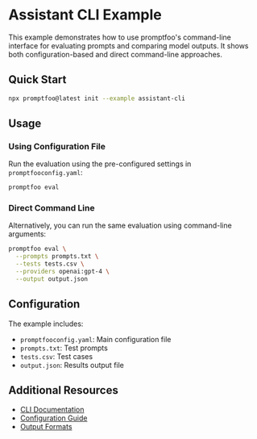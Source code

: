 # Assistant CLI Example

This example demonstrates how to use promptfoo's command-line interface for evaluating prompts and comparing model outputs. It shows both configuration-based and direct command-line approaches.

## Quick Start

```bash
npx promptfoo@latest init --example assistant-cli
```

## Usage

### Using Configuration File

Run the evaluation using the pre-configured settings in `promptfooconfig.yaml`:

```bash
promptfoo eval
```

### Direct Command Line

Alternatively, you can run the same evaluation using command-line arguments:

```bash
promptfoo eval \
  --prompts prompts.txt \
  --tests tests.csv \
  --providers openai:gpt-4 \
  --output output.json
```

## Configuration

The example includes:

- `promptfooconfig.yaml`: Main configuration file
- `prompts.txt`: Test prompts
- `tests.csv`: Test cases
- `output.json`: Results output file

## Additional Resources

- [CLI Documentation](https://promptfoo.dev/docs/usage/cli)
- [Configuration Guide](https://promptfoo.dev/docs/configuration)
- [Output Formats](https://promptfoo.dev/docs/configuration/output)
